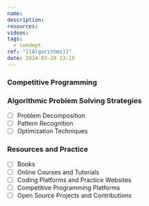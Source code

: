 ```yaml
---
name: 
description: 
resources: 
videos: 
tags:
  - condept
ref: "[[Algorithms]]"
date: 2024-03-28 13:15
---
```

### Competitive Programming 
### Algorithmic Problem Solving Strategies 
- [ ] Problem Decomposition 
- [ ] Pattern Recognition 
- [ ] Optimization Techniques 
### Resources and Practice 
- [ ] Books
- [ ] Online Courses and Tutorials 
- [ ] Coding Platforms and Practice Websites 
- [ ] Competitive Programming Platforms 
- [ ] Open Source Projects and Contributions